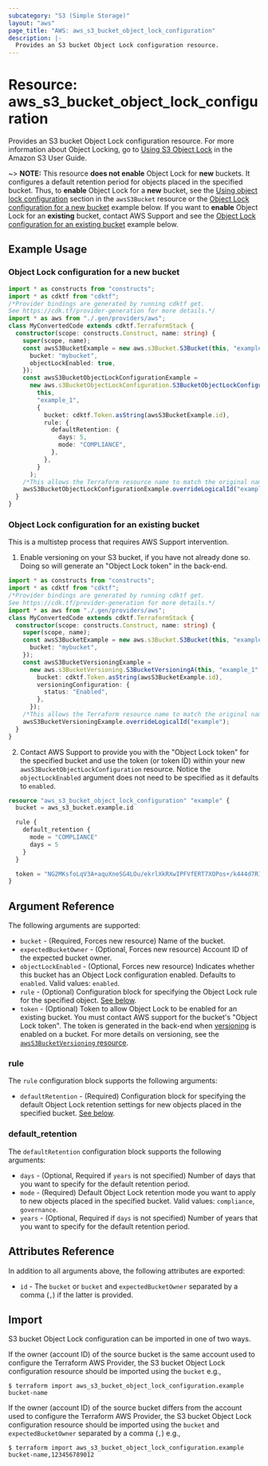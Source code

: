 ```yaml
---
subcategory: "S3 (Simple Storage)"
layout: "aws"
page_title: "AWS: aws_s3_bucket_object_lock_configuration"
description: |-
  Provides an S3 bucket Object Lock configuration resource.
---
```


# Resource: aws_s3_bucket_object_lock_configuration

Provides an S3 bucket Object Lock configuration resource. For more information about Object Locking, go to [Using S3 Object Lock](https://docs.aws.amazon.com/AmazonS3/latest/userguide/object-lock.html) in the Amazon S3 User Guide.

~> **NOTE:** This resource **does not enable** Object Lock for **new** buckets. It configures a default retention period for objects placed in the specified bucket.
Thus, to **enable** Object Lock for a **new** bucket, see the [Using object lock configuration](s3_bucket.html.markdown#using-object-lock-configuration) section in  the `awsS3Bucket` resource or the [Object Lock configuration for a new bucket](#object-lock-configuration-for-a-new-bucket) example below.
If you want to **enable** Object Lock for an **existing** bucket, contact AWS Support and see the [Object Lock configuration for an existing bucket](#object-lock-configuration-for-an-existing-bucket) example below.

## Example Usage

### Object Lock configuration for a new bucket

```typescript
import * as constructs from "constructs";
import * as cdktf from "cdktf";
/*Provider bindings are generated by running cdktf get.
See https://cdk.tf/provider-generation for more details.*/
import * as aws from "./.gen/providers/aws";
class MyConvertedCode extends cdktf.TerraformStack {
  constructor(scope: constructs.Construct, name: string) {
    super(scope, name);
    const awsS3BucketExample = new aws.s3Bucket.S3Bucket(this, "example", {
      bucket: "mybucket",
      objectLockEnabled: true,
    });
    const awsS3BucketObjectLockConfigurationExample =
      new aws.s3BucketObjectLockConfiguration.S3BucketObjectLockConfigurationA(
        this,
        "example_1",
        {
          bucket: cdktf.Token.asString(awsS3BucketExample.id),
          rule: {
            defaultRetention: {
              days: 5,
              mode: "COMPLIANCE",
            },
          },
        }
      );
    /*This allows the Terraform resource name to match the original name. You can remove the call if you don't need them to match.*/
    awsS3BucketObjectLockConfigurationExample.overrideLogicalId("example");
  }
}

```

### Object Lock configuration for an existing bucket

This is a multistep process that requires AWS Support intervention.

1. Enable versioning on your S3 bucket, if you have not already done so.
Doing so will generate an "Object Lock token" in the back-end.

<!-- markdownlint-disable MD029 -->
```typescript
import * as constructs from "constructs";
import * as cdktf from "cdktf";
/*Provider bindings are generated by running cdktf get.
See https://cdk.tf/provider-generation for more details.*/
import * as aws from "./.gen/providers/aws";
class MyConvertedCode extends cdktf.TerraformStack {
  constructor(scope: constructs.Construct, name: string) {
    super(scope, name);
    const awsS3BucketExample = new aws.s3Bucket.S3Bucket(this, "example", {
      bucket: "mybucket",
    });
    const awsS3BucketVersioningExample =
      new aws.s3BucketVersioning.S3BucketVersioningA(this, "example_1", {
        bucket: cdktf.Token.asString(awsS3BucketExample.id),
        versioningConfiguration: {
          status: "Enabled",
        },
      });
    /*This allows the Terraform resource name to match the original name. You can remove the call if you don't need them to match.*/
    awsS3BucketVersioningExample.overrideLogicalId("example");
  }
}

```
<!-- markdownlint-disable MD029 -->

2. Contact AWS Support to provide you with the "Object Lock token" for the specified bucket and use the token (or token ID) within your new `awsS3BucketObjectLockConfiguration` resource.
   Notice the `objectLockEnabled` argument does not need to be specified as it defaults to `enabled`.

<!-- markdownlint-disable MD029 -->
```terraform
resource "aws_s3_bucket_object_lock_configuration" "example" {
  bucket = aws_s3_bucket.example.id

  rule {
    default_retention {
      mode = "COMPLIANCE"
      days = 5
    }
  }

  token = "NG2MKsfoLqV3A+aquXneSG4LOu/ekrlXkRXwIPFVfERT7XOPos+/k444d7RIH0E3W3p5QU6ml2exS2F/eYCFmMWHJ3hFZGk6al1sIJkmNhUMYmsv0jYVQyTTZNLM+DnfooA6SATt39mM1VW1yJh4E+XljMlWzaBwHKbss3/EjlGDjOmVhaSs4Z6427mMCaFD0RLwsYY7zX49gEc31YfOMJGxbXCXSeyNwAhhM/A8UH7gQf38RmjHjjAFbbbLtl8arsxTPW8F1IYohqwmKIr9DnotLLj8Tg44U2SPwujVaqmlKKP9s41rfgb4UbIm7khSafDBng0LGfxC4pMlT9Ny2w=="
}
```
<!-- markdownlint-disable MD029 -->

## Argument Reference

The following arguments are supported:

* `bucket` - (Required, Forces new resource) Name of the bucket.
* `expectedBucketOwner` - (Optional, Forces new resource) Account ID of the expected bucket owner.
* `objectLockEnabled` - (Optional, Forces new resource) Indicates whether this bucket has an Object Lock configuration enabled. Defaults to `enabled`. Valid values: `enabled`.
* `rule` - (Optional) Configuration block for specifying the Object Lock rule for the specified object. [See below](#rule).
* `token` - (Optional) Token to allow Object Lock to be enabled for an existing bucket. You must contact AWS support for the bucket's "Object Lock token".
The token is generated in the back-end when [versioning](https://docs.aws.amazon.com/AmazonS3/latest/userguide/manage-versioning-examples.html) is enabled on a bucket. For more details on versioning, see the [`awsS3BucketVersioning` resource](s3_bucket_versioning.html.markdown).

### rule

The `rule` configuration block supports the following arguments:

* `defaultRetention` - (Required) Configuration block for specifying the default Object Lock retention settings for new objects placed in the specified bucket. [See below](#default_retention).

### default_retention

The `defaultRetention` configuration block supports the following arguments:

* `days` - (Optional, Required if `years` is not specified) Number of days that you want to specify for the default retention period.
* `mode` - (Required) Default Object Lock retention mode you want to apply to new objects placed in the specified bucket. Valid values: `compliance`, `governance`.
* `years` - (Optional, Required if `days` is not specified) Number of years that you want to specify for the default retention period.

## Attributes Reference

In addition to all arguments above, the following attributes are exported:

* `id` - The `bucket` or `bucket` and `expectedBucketOwner` separated by a comma (`,`) if the latter is provided.

## Import

S3 bucket Object Lock configuration can be imported in one of two ways.

If the owner (account ID) of the source bucket is the same account used to configure the Terraform AWS Provider,
the S3 bucket Object Lock configuration resource should be imported using the `bucket` e.g.,

```
$ terraform import aws_s3_bucket_object_lock_configuration.example bucket-name
```

If the owner (account ID) of the source bucket differs from the account used to configure the Terraform AWS Provider,
the S3 bucket Object Lock configuration resource should be imported using the `bucket` and `expectedBucketOwner` separated by a comma (`,`) e.g.,

```
$ terraform import aws_s3_bucket_object_lock_configuration.example bucket-name,123456789012
```

<!-- cache-key: cdktf-0.17.0-pre.15 input-9168c0101d1791e9b885e1cff3d173684e2697be24585949dd211ccfffbd871f -->